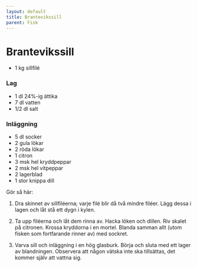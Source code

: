 ```yaml
---
layout: default
title: Brantevikssill
parent: Fisk
---
```

Brantevikssill
==============

-	1 kg sillfilé

### Lag

-	1 dl 24%-ig ättika
-	7 dl vatten
-	1/2 dl salt

### Inläggning

-	5 dl socker
-	2 gula lökar
-	2 röda lökar
-	1 citron
-	3 msk hel kryddpeppar
-	2 msk hel vitpeppar
-	2 lagerblad
-	1 stor knippa dill

Gör så här:

1.	Dra skinnet av sillfiléerna; varje filé blir då två mindre filéer. Lägg dessa i lagen och låt stå ett dygn i kylen.

2.	Ta upp filéerna och låt dem rinna av. Hacka löken och dillen. Riv skalet på citronen. Krossa kryddorna i en mortel. Blanda samman allt (utom fisken som fortfarande rinner av) med sockret.

3.	Varva sill och inläggning i en hög glasburk. Börja och sluta med ett lager av blandningen. Observera att någon vätska inte ska tillsättas, det kommer själv att vattna sig.
